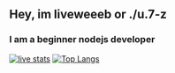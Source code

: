 ## Hey, im liveweeeb or ./u.7-z
### I am a beginner nodejs developer

[![live stats](https://github-readme-stats.vercel.app/api?username=liveweeeb13)](https://github.com/anuraghazra/github-readme-stats&theme=cobalt)
[![Top Langs](https://github-readme-stats.vercel.app/api/top-langs/?username=liveweeeb13&layout=compact)](https://github.com/anuraghazra/github-readme-stats&theme=cobalt)
